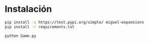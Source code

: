 # Instalación
```bash
pip install -i https://test.pypi.org/simple/ miguel-expansions
pip install -r requirements.txt

python Game.py
```
